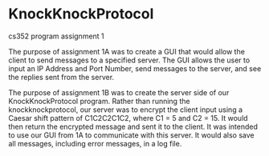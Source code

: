 # KnockKnockProtocol
cs352 program assignment 1

The purpose of assignment 1A was to create a GUI that would allow the client to send messages to a specified server. The GUI allows the user to input an IP Address and Port Number, send messages to the server, and see the replies sent from the server.

The purpose of assignment 1B was to create the server side of our KnockKnockProtocol program. Rather than running the knockknockprotocol, our server was to encrypt the client input using a Caesar shift pattern of C1C2C2C1C2, where C1 = 5 and C2 = 15. It would then return the encrypted message and sent it to the client. It was intended to use our GUI from 1A to communicate with this server. It would also save all messages, including error messages, in a log file.
